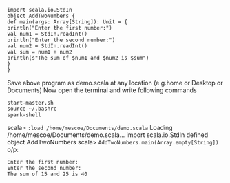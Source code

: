 ```
import scala.io.StdIn
object AddTwoNumbers {
def main(args: Array[String]): Unit = {
println("Enter the first number:")
val num1 = StdIn.readInt()
println("Enter the second number:")
val num2 = StdIn.readInt()
val sum = num1 + num2
println(s"The sum of $num1 and $num2 is $sum")
}
}
```
Save above program as demo.scala at any location (e.g.home or Desktop or Documents)
Now open the terminal and write following commands
```
start-master.sh
source ~/.bashrc
spark-shell
```
scala> `:load /home/mescoe/Documents/demo.scala`
Loading /home/mescoe/Documents/demo.scala...
import scala.io.StdIn
defined object AddTwoNumbers
scala> `AddTwoNumbers.main(Array.empty[String])`
o/p:
```
Enter the first number:
Enter the second number:
The sum of 15 and 25 is 40
```